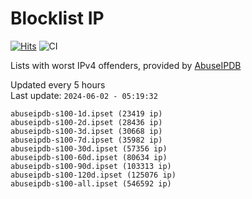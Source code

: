 # Blocklist IP

[![Hits](https://hits.seeyoufarm.com/api/count/incr/badge.svg?url=https%3A%2F%2Fgithub.com%2Fborestad%2Fblocklist-ip%2F&count_bg=%2379C83D&title_bg=%23555555&icon=&icon_color=%23E7E7E7&title=hits&edge_flat=false)](https://hits.seeyoufarm.com)  ![CI](https://img.shields.io/github/workflow/status/borestad/blocklist-ip/CI?style=flat-square)

Lists with worst IPv4 offenders, provided by [AbuseIPDB](https://www.abuseipdb.com/)

<!-- FOOTER-PLACEHOLDER -->
Updated every 5 hours<br>
Last update: `2024-06-02 - 05:19:32`
```
abuseipdb-s100-1d.ipset (23419 ip)
abuseipdb-s100-2d.ipset (28436 ip)
abuseipdb-s100-3d.ipset (30668 ip)
abuseipdb-s100-7d.ipset (35982 ip)
abuseipdb-s100-30d.ipset (57356 ip)
abuseipdb-s100-60d.ipset (80634 ip)
abuseipdb-s100-90d.ipset (103313 ip)
abuseipdb-s100-120d.ipset (125076 ip)
abuseipdb-s100-all.ipset (546592 ip)
```
